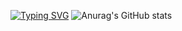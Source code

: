 <a href="https://git.io/typing-svg"><img src="https://readme-typing-svg.demolab.com?font=Fira+Code&size=27&duration=2500&pause=1000&color=F79385&background=FFF5F100&multiline=true&width=520&height=88&lines=they+say+hard+work+pays+off;I've+been+feeling+paid+off;————+Juice Wrld" alt="Typing SVG" /></a>
![Anurag's GitHub stats](https://github-readme-stats.vercel.app/api?username=HOWILLMAKEIT)


